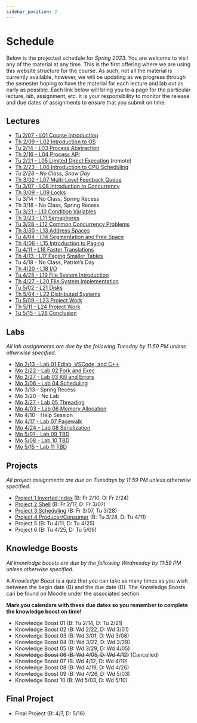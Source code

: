 ```yaml
---
sidebar_position: 2
---
```


# Schedule

Below is the projected schedule for *Spring 2023*. You are welcome to visit any of the material at any time. This is the first offering where we are using this website structure for the course. As such, not all the material is currently available, however, we will be updating as we progress through the semester hoping to have the material for each lecture and lab out as early as possible. Each link below will bring you to a page for the particular lecture, lab, assignment, etc. It is your responsibility to monitor the release and due dates of assignments to ensure that you submit on time.

## Lectures

- [Tu 2/07 - L01 Course Introduction](../../lectures/intro/)
- [Th 2/09 - L02 Introduction to OS](../../lectures/intro-os/)
- [Tu 2/14 - L03 Process Abstraction](../../lectures/process-abstraction/)
- [Th 2/16 - L04 Process API](../../lectures/process-api/)
- [Tu 2/21 - L05 Limited Direct Execution](../../lectures/limited-direct/) (remote)
- [Th 2/23 - L06 Introduction to CPU Scheduling](../../lectures/intro-cpu-sched/)
- *Tu 2/28 - No Class, Snow Day*
- [Th 3/02 - L07 Multi-Level Feedback Queue](../../lectures/mlfq/)
- [Tu 3/07 - L08 Introduction to Concurrency](../../lectures/intro-conc/)
- [Th 3/09 - L09 Locks](../../lectures/locks/)
- Tu 3/14 - No Class, Spring Recess
- Th 3/16 - No Class, Spring Recess
- [Tu 3/21 - L10 Condition Variables](../../lectures/cond-vars/)
- [Th 3/23 - L11 Semaphores](../../lectures/semaphores/)
- [Tu 3/28 - L12 Common Concurrency Problems](../../lectures/conc-problems/)
- [Th 3/30 - L13 Address Spaces](../../lectures/addr-spaces/)
- [Tu 4/04 - L14 Segmentation and Free Space](../../lectures/seg-free-space/)
- [Th 4/06 - L15 Introduction to Paging](../../lectures/intro-paging/)
- [Tu 4/11 - L16 Faster Translations](../../lectures/faster-impl/)
- [Th 4/13 - L17 Paging Smaller Tables](../../lectures/paging-smaller-tables/)
- Tu 4/18 - No Class, Patriot’s Day
- [Th 4/20 - L18 I/O](../../lectures/io/)
- [Tu 4/25 - L19 File System Introduction](../../lectures/fs-intro/)
- [Th 4/27 - L20 File System Implementation](../../lectures/fs-impl/)
- [Tu 5/02 - L21 Disks](../../lectures/disks/)
- [Th 5/04 - L22 Distributed Systems](../../lectures/dist-sys/)
- [Tu 5/09 - L23 Project Work](../../lectures/project-work-1/)
- [Th 5/11 - L24 Project Work](../../lectures/project-work-2/)
- [Tu 5/15 - L26 Conclusion](../../lectures/conclusion/)

## Labs

*All lab assignments are due by the following Tuesday by 11:59 PM unless otherwise specified.*

- [Mo 2/13 - Lab 01 Edlab, VSCode, and C++](/docs/labs/lab01)
- [Mo 2/22 - Lab 02 Fork and Exec](/docs/labs/lab02)
- [Mo 2/27 - Lab 03 Kill and Errors](/docs/labs/lab03)
- [Mo 3/06 - Lab 04 Scheduling](/docs/labs/lab04)
- Mo 3/13 - Spring Recess
- Mo 3/20 - No Lab
- [Mo 3/27 - Lab 05 Threading](/docs/labs/lab05)
- [Mo 4/03 - Lab 06 Memory Allocation](/docs/labs/lab06)
-  Mo 4/10 - Help Session
- [Mo 4/17 - Lab 07 Pagewalk](/docs/labs/lab07)
- [Mo 4/24 - Lab 08 Serialization](/docs/labs/lab08)
- [Mo 5/01 - Lab 09 TBD](/docs/labs/lab09)
- [Mo 5/08 - Lab 10 TBD](/docs/labs/lab10)
- [Mo 5/15 - Lab 11 TBD](/docs/labs/lab11)

## Projects

*All project assignments are due on Tuesdays by 11:59 PM unless otherwise specified.*

- [Project 1 Inverted Index](/docs/projects/inverted-index) (B: Fr 2/10, D: Fr 2/24)
- [Project 2 Shell](/docs/projects/shell) (B: Fr 2/17, D: Fr 3/07)
- [Project 3 Scheduling](/docs/projects/scheduling) (B: Fr 3/07, Tu 3/28)
- [Project 4 Producer/Consumer](/docs/projects/prodcon) (B: Tu 3/28, D: Tu 4/11)
- Project 5 (B: Tu 4/11, D: Tu 4/25)
- Project 6 (B: Tu 4/25, D: Tu 5/09)

## Knowledge Boosts

*All knowledge boosts are due by the following Wednesday by 11:59 PM unless otherwise specified.*

A *Knowledge Boost* is a quiz that you can take as many times as you
wish between the begin date (B) and the due date (D). The Knowledge
Boosts can be found on Moodle under the associated section.

**Mark you calendars with these due dates so you remember to complete
the knowledge boost on time!**

- Knowledge Boost 01 (B: Tu 2/14, D: Tu 2/21)
- Knowledge Boost 02 (B: Wd 2/22, D: Wd 3/01)
- Knowledge Boost 03 (B: Wd 3/01, D: Wd 3/08)
- Knowledge Boost 04 (B: Wd 3/22, D: Wd 3/29)
- Knowledge Boost 05 (B: Wd 3/29, D: Wd 4/05)
- ~~Knowledge Boost 06 (B: Wd 4/05, D: Wd 4/12)~~ (Cancelled)
- Knowledge Boost 07 (B: Wd 4/12, D: Wd 4/19)
- Knowledge Boost 08 (B: Wd 4/19, D: Wd 4/26)
- Knowledge Boost 09 (B: Wd 4/26, D: Wd 5/03)
- Knowledge Boost 10 (B: Wd 5/03, D: Wd 5/10)

## Final Project

- Final Project (B: 4/7, D: 5/16)
